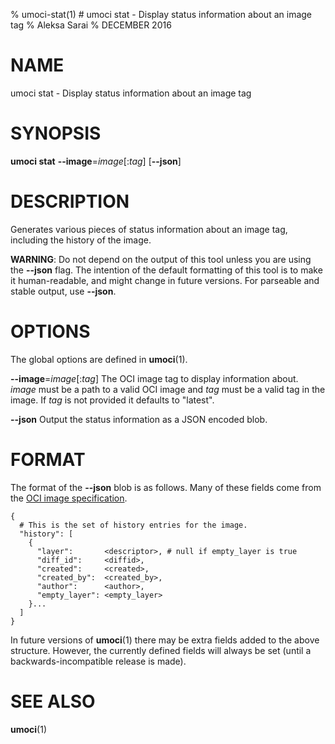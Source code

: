 % umoci-stat(1) # umoci stat - Display status information about an image tag
% Aleksa Sarai
% DECEMBER 2016
# NAME
umoci stat - Display status information about an image tag

# SYNOPSIS
**umoci stat**
**--image**=*image*[:*tag*]
[**--json**]

# DESCRIPTION
Generates various pieces of status information about an image tag, including
the history of the image.

**WARNING**: Do not depend on the output of this tool unless you are using the
**--json** flag. The intention of the default formatting of this tool is to
make it human-readable, and might change in future versions. For parseable
and stable output, use **--json**.

# OPTIONS
The global options are defined in **umoci**(1).

**--image**=*image*[:*tag*]
  The OCI image tag to display information about. *image* must be a path to a
  valid OCI image and *tag* must be a valid tag in the image. If *tag* is not
  provided it defaults to "latest".

**--json**
  Output the status information as a JSON encoded blob.

# FORMAT
The format of the **--json** blob is as follows. Many of these fields come from
the [OCI image specification][1].

    {
      # This is the set of history entries for the image.
      "history": [
        {
          "layer":       <descriptor>, # null if empty_layer is true
          "diff_id":     <diffid>,
          "created":     <created>,
          "created_by":  <created_by>,
          "author":      <author>,
          "empty_layer": <empty_layer>
        }...
      ]
    }

In future versions of **umoci**(1) there may be extra fields added to the above
structure. However, the currently defined fields will always be set (until a
backwards-incompatible release is made).

# SEE ALSO
**umoci**(1)

[1]: https://github.com/opencontainers/image-spec
